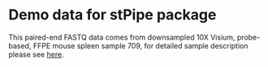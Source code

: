 # Demo data for stPipe package

This paired-end FASTQ data comes from downsampled 10X Visium, probe-based, FFPE mouse spleen sample 709, for detailed sample description please see [here]([www.google.com](https://www.biorxiv.org/content/10.1101/2024.03.13.584910v1.abstract)).


